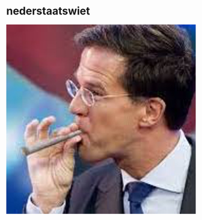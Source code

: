 # nederstaatswiet
![](https://github.com/nondejus/nederstaatswiet/blob/main/ArtBoard%20Image%20(7).jpg)

